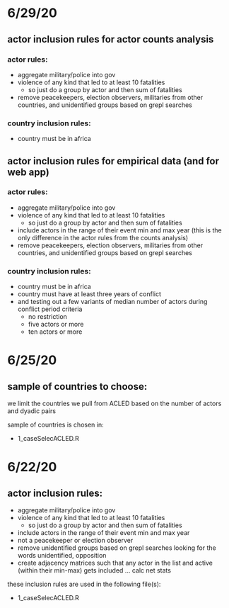 # 6/29/20

## actor inclusion rules for actor counts analysis

### actor rules:

- aggregate military/police into gov
- violence of any kind that led to at least 10 fatalities
  - so just do a group by actor and then sum of fatalities
- remove peacekeepers, election observers, militaries from other countries, and unidentified groups based on grepl searches

### country inclusion rules:

- country must be in africa

## actor inclusion rules for empirical data (and for web app)

### actor rules:

- aggregate military/police into gov
- violence of any kind that led to at least 10 fatalities
  - so just do a group by actor and then sum of fatalities
- include actors in the range of their event min and max year (this is the only difference in the actor rules from the counts analysis)
- remove peacekeepers, election observers, militaries from other countries, and unidentified groups based on grepl searches

### country inclusion rules:

- country must be in africa
- country must have at least three years of conflict
- and testing out a few variants of median number of actors during conflict period criteria
  - no restriction
  - five actors or more
  - ten actors or more

# 6/25/20

## sample of countries to choose:

we limit the countries we pull from ACLED based on the number of actors and dyadic pairs

sample of countries is chosen in:

- 1_caseSelecACLED.R


# 6/22/20

## actor inclusion rules:

- aggregate military/police into gov
- violence of any kind that led to at least 10 fatalities
  - so just do a group by actor and then sum of fatalities
- include actors in the range of their event min and max year
- not a peacekeeper or election observer
- remove unidentified groups based on grepl searches looking for the words unidentified, opposition
- create adjacency matrices such that any actor in the list and active (within their min-max) gets included ... calc net stats

these inclusion rules are used in the following file(s):

- 1_caseSelecACLED.R
